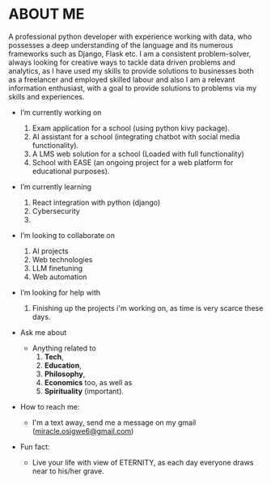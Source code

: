 # ABOUT ME

A professional python developer with experience working with data, who possesses a deep understanding of the language and its numerous frameworks such as Django, Flask etc. 
I am a consistent problem-solver, always looking for creative ways to tackle data driven problems and analytics, as I have used my skills to provide solutions to businesses both as a freelancer and employed skilled labour and also I am a relevant information enthusiast, with a goal to provide solutions to problems via my skills and experiences.

- I’m currently working on

    1. Exam application for a school (using python kivy package).
    2. AI assistant for a school (integrating chatbot with social media functionality).
    3. A LMS web solution for a school (Loaded with full functionality)
    4. School with EASE (an ongoing project for a web platform for educational purposes).

- I’m currently learning
    1. React integration with python (django)
    2. Cybersecurity
    3. 
- I’m looking to collaborate on
    1. AI projects
    2. Web technologies
    3. LLM finetuning
    4. Web automation
- I’m looking for help with
    1. Finishing up the projects i'm working on, as time is very scarce these days.
- Ask me about
    * Anything related to
        1. **Tech**,
        2. **Education**,
        3. **Philosophy**,
        4. **Economics** too, as well as
        5. **Spirituality** (important).
- How to reach me:
    * I'm a text away, send me a message on my gmail (miracle.osigwe6@gmail.com)
- Fun fact:
    * Live your life with view of ETERNITY, as each day everyone draws near to his/her grave.

